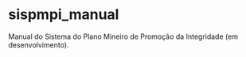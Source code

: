 # sispmpi_manual
Manual do Sistema do Plano Mineiro de Promoção da Integridade (em desenvolvimento).
